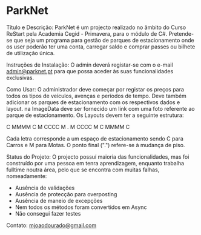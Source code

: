 # ParkNet

Título e Descrição: ParkNet é um projecto realizado no âmbito do Curso ReStart pela Academia Cegid - Primavera, para o módulo de C#. Pretende-se que seja um programa para gestão de parques de estacionamento onde os user poderão ter uma conta, carregar saldo e comprar passes ou bilhete de utilização única.

Instruções de Instalação: O admin deverá registar-se com o e-mail admin@parknet.pt para que possa aceder às suas funcionalidades exclusivas.

Como Usar: O administrador deve começar por registar os preços para todos os tipos de veículos, avenças e períodos de tempo. 
Deve também adicionar os parques de estacionamento com os respectivos dados e layout. na ImageData deve ser fornecido um link com uma foto referente ao parque de estacionamento.
Os Layouts devem ter a seguinte estrutura:

C MMMM C
M CCCC M
.
M CCCC M
C MMMM C

Cada letra corresponde a um espaço de estacionamento sendo C para Carros e M para Motas. O ponto final (".") refere-se à mudança de piso.

Status do Projeto: O projecto possuí maioria das funcionalidades, mas foi construído por uma pessoa em tenra aprendizagem, enquanto trabalha fulltime noutra área, pelo que se encontra com muitas falhas, nomeadamente:
- Ausência de validações
- Ausência de protecção para overposting
- Ausência de maneio de excepções
- Nem todos os métodos foram convertidos em Async
- Não consegui fazer testes

Contato: mjoaodourado@gmail.com
